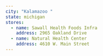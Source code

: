```yaml
---
city: "Kalamazoo "
state: michigan
stores:
  - name: Sawall Health Foods Infra
    address: 2965 Oakland Drive
  - name: Natural Health Center
    address: 4610 W. Main Street
---
```

